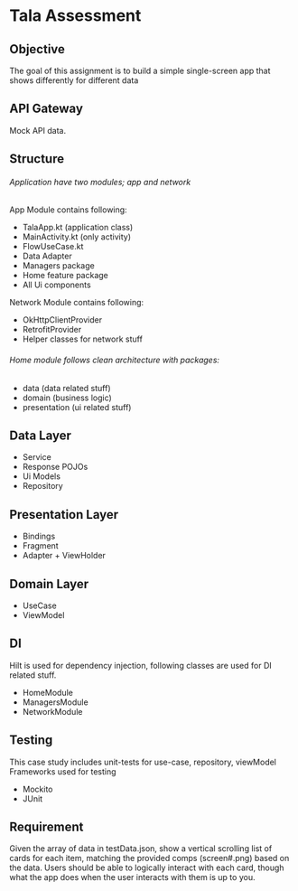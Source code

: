# Tala Assessment

## Objective
The goal of this assignment is to build a simple single-screen app that shows differently for different data

## API Gateway
Mock API data.

## Structure
###### Application have two modules; app and network
App Module contains following:
- TalaApp.kt (application class)
- MainActivity.kt (only activity)
- FlowUseCase.kt
- Data Adapter
- Managers package
- Home feature package
- All Ui components

Network Module contains following:
- OkHttpClientProvider
- RetrofitProvider
- Helper classes for network stuff

###### Home module follows clean architecture with packages:
- data (data related stuff)
- domain (business logic)
- presentation (ui related stuff)

## Data Layer
- Service
- Response POJOs
- Ui Models
- Repository

## Presentation Layer
- Bindings
- Fragment
- Adapter + ViewHolder

## Domain Layer
- UseCase
- ViewModel

## DI
Hilt is used for dependency injection, following classes are used for DI related stuff.
- HomeModule
- ManagersModule
- NetworkModule

## Testing
This case study includes unit-tests for use-case, repository, viewModel
Frameworks used for testing
- Mockito
- JUnit

## Requirement
Given the array of data in testData.json, show a vertical scrolling list of cards for each item,
matching the provided comps (screen#.png) based on the data.
Users should be able to logically interact with each card, though what the app does when the user interacts with them is up to you.